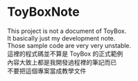 # ToyBoxNote
This project is not a document of ToyBox.  
It basically just my development note.  
Those sample code are very very unstable.  
這裡的程式碼並不算是 ToyBox 的正式範例  
內容大致上都是我開發過程裡的筆記而已  
不要把這個專案當成教學文件  
